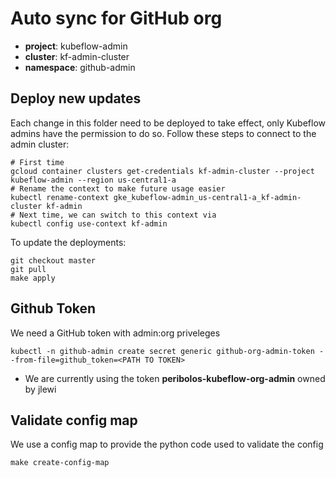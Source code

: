 # Auto sync for GitHub org

* **project**: kubeflow-admin
* **cluster**: kf-admin-cluster 
* **namespace**: github-admin

## Deploy new updates

Each change in this folder need to be deployed to take effect, only Kubeflow admins
have the permission to do so. Follow these steps to connect to the admin cluster:
```
# First time
gcloud container clusters get-credentials kf-admin-cluster --project kubeflow-admin --region us-central1-a
# Rename the context to make future usage easier
kubectl rename-context gke_kubeflow-admin_us-central1-a_kf-admin-cluster kf-admin
# Next time, we can switch to this context via
kubectl config use-context kf-admin
```

To update the deployments:
```
git checkout master
git pull
make apply
```

## Github Token

We need a GitHub token with admin:org priveleges

```
kubectl -n github-admin create secret generic github-org-admin-token --from-file=github_token=<PATH TO TOKEN>
```

* We are currently using the token **peribolos-kubeflow-org-admin** owned by jlewi


## Validate config map

We use a config map to provide the python code used to validate the config

```
make create-config-map
```
